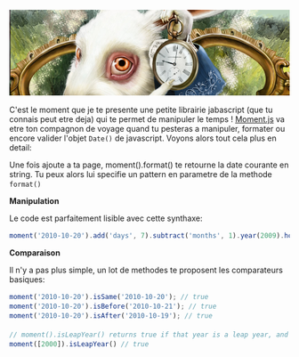 <markdown>

![Moment.js](images/moment.png)

C'est le moment que je te presente une petite librairie jabascript (que tu connais peut etre deja) qui te permet de manipuler le temps ! [Moment.js](http://momentjs.com/) va etre ton compagnon de voyage quand tu pesteras a manipuler, formater ou encore valider l'objet `Date()` de javascript. Voyons alors tout cela plus en detail:

Une fois ajoute a ta page, moment().format() te retourne la date courante en string. Tu peux alors lui specifie un pattern en parametre de la methode `format()`

**Manipulation**

Le code est parfaitement lisible avec cette synthaxe:

```javascript
moment('2010-10-20').add('days', 7).subtract('months', 1).year(2009).hours(0).minutes(0).seconds(0);
```

**Comparaison**

Il n'y a pas plus simple, un lot de methodes te proposent les comparateurs basiques:

```javascript
moment('2010-10-20').isSame('2010-10-20'); // true
moment('2010-10-20').isBefore('2010-10-21'); // true
moment('2010-10-20').isAfter('2010-10-19'); // true

// moment().isLeapYear() returns true if that year is a leap year, and false if it is not.
moment([2000]).isLeapYear() // true
```
</markdown>